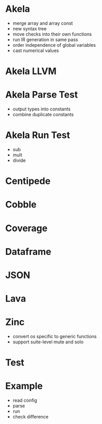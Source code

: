 # Akela
* merge array and array const
* new syntax tree
* move checks into their own functions
* run IR generation in same pass
* order independence of global variables
* cast numerical values

# Akela LLVM

# Akela Parse Test
* output types into constants
* combine duplicate constants

# Akela Run Test
* sub
* mult
* divide

# Centipede

# Cobble

# Coverage

# Dataframe

# JSON

# Lava

# Zinc
* convert os specific to generic functions
* support suite-level mute and solo

# Test

# Example
* read config
* parse
* run
* check difference
